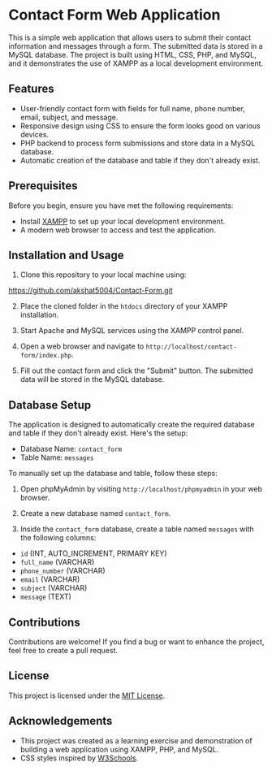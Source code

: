 # Contact Form Web Application

This is a simple web application that allows users to submit their contact information and messages through a form. The submitted data is stored in a MySQL database. The project is built using HTML, CSS, PHP, and MySQL, and it demonstrates the use of XAMPP as a local development environment.

## Features

- User-friendly contact form with fields for full name, phone number, email, subject, and message.
- Responsive design using CSS to ensure the form looks good on various devices.
- PHP backend to process form submissions and store data in a MySQL database.
- Automatic creation of the database and table if they don't already exist.

## Prerequisites

Before you begin, ensure you have met the following requirements:

- Install [XAMPP](https://www.apachefriends.org/index.html) to set up your local development environment.
- A modern web browser to access and test the application.

## Installation and Usage

1. Clone this repository to your local machine using:

https://github.com/akshat5004/Contact-Form.git

2. Place the cloned folder in the `htdocs` directory of your XAMPP installation.

3. Start Apache and MySQL services using the XAMPP control panel.

4. Open a web browser and navigate to `http://localhost/contact-form/index.php`.

5. Fill out the contact form and click the "Submit" button. The submitted data will be stored in the MySQL database.

## Database Setup

The application is designed to automatically create the required database and table if they don't already exist. Here's the setup:

- Database Name: `contact_form`
- Table Name: `messages`

To manually set up the database and table, follow these steps:

1. Open phpMyAdmin by visiting `http://localhost/phpmyadmin` in your web browser.

2. Create a new database named `contact_form`.

3. Inside the `contact_form` database, create a table named `messages` with the following columns:
- `id` (INT, AUTO_INCREMENT, PRIMARY KEY)
- `full_name` (VARCHAR)
- `phone_number` (VARCHAR)
- `email` (VARCHAR)
- `subject` (VARCHAR)
- `message` (TEXT)

## Contributions

Contributions are welcome! If you find a bug or want to enhance the project, feel free to create a pull request.

## License

This project is licensed under the [MIT License](LICENSE).

## Acknowledgements

- This project was created as a learning exercise and demonstration of building a web application using XAMPP, PHP, and MySQL.
- CSS styles inspired by [W3Schools](https://www.w3schools.com/).
